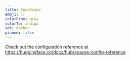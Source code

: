 ```yaml
---
title: InnoScope
emoji: 📈
colorFrom: gray
colorTo: indigo
sdk: docker
pinned: false
---
```


Check out the configuration reference at https://huggingface.co/docs/hub/spaces-config-reference
